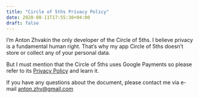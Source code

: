 ```yaml
---
title: "Circle of 5ths Privacy Policy"
date: 2020-08-11T17:55:38+04:00
draft: false
---
```


I’m Anton Zhvakin the only developer of the Circle of 5ths. I believe privacy is a fundamental human right. That’s why my app Circle of 5ths doesn’t store or collect any of your personal data.

But I must mention that the Circle of 5ths uses Google Payments so please refer to its [Privacy Policy](https://payments.google.com/payments/apis-secure/get_legal_document?ldo=0&ldt=privacynotice) and learn it.

If you have any questions about the document, please contact me via e-mail <anton.zhv@gmail.com>


